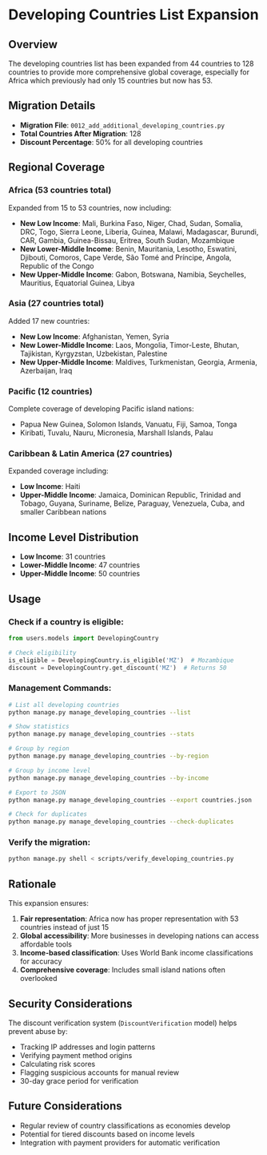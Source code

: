 # Developing Countries List Expansion

## Overview
The developing countries list has been expanded from 44 countries to 128 countries to provide more comprehensive global coverage, especially for Africa which previously had only 15 countries but now has 53.

## Migration Details
- **Migration File**: `0012_add_additional_developing_countries.py`
- **Total Countries After Migration**: 128
- **Discount Percentage**: 50% for all developing countries

## Regional Coverage

### Africa (53 countries total)
Expanded from 15 to 53 countries, now including:
- **New Low Income**: Mali, Burkina Faso, Niger, Chad, Sudan, Somalia, DRC, Togo, Sierra Leone, Liberia, Guinea, Malawi, Madagascar, Burundi, CAR, Gambia, Guinea-Bissau, Eritrea, South Sudan, Mozambique
- **New Lower-Middle Income**: Benin, Mauritania, Lesotho, Eswatini, Djibouti, Comoros, Cape Verde, São Tomé and Príncipe, Angola, Republic of the Congo
- **New Upper-Middle Income**: Gabon, Botswana, Namibia, Seychelles, Mauritius, Equatorial Guinea, Libya

### Asia (27 countries total)
Added 17 new countries:
- **New Low Income**: Afghanistan, Yemen, Syria
- **New Lower-Middle Income**: Laos, Mongolia, Timor-Leste, Bhutan, Tajikistan, Kyrgyzstan, Uzbekistan, Palestine
- **New Upper-Middle Income**: Maldives, Turkmenistan, Georgia, Armenia, Azerbaijan, Iraq

### Pacific (12 countries)
Complete coverage of developing Pacific island nations:
- Papua New Guinea, Solomon Islands, Vanuatu, Fiji, Samoa, Tonga
- Kiribati, Tuvalu, Nauru, Micronesia, Marshall Islands, Palau

### Caribbean & Latin America (27 countries)
Expanded coverage including:
- **Low Income**: Haiti
- **Upper-Middle Income**: Jamaica, Dominican Republic, Trinidad and Tobago, Guyana, Suriname, Belize, Paraguay, Venezuela, Cuba, and smaller Caribbean nations

## Income Level Distribution
- **Low Income**: 31 countries
- **Lower-Middle Income**: 47 countries
- **Upper-Middle Income**: 50 countries

## Usage

### Check if a country is eligible:
```python
from users.models import DevelopingCountry

# Check eligibility
is_eligible = DevelopingCountry.is_eligible('MZ')  # Mozambique
discount = DevelopingCountry.get_discount('MZ')  # Returns 50
```

### Management Commands:
```bash
# List all developing countries
python manage.py manage_developing_countries --list

# Show statistics
python manage.py manage_developing_countries --stats

# Group by region
python manage.py manage_developing_countries --by-region

# Group by income level
python manage.py manage_developing_countries --by-income

# Export to JSON
python manage.py manage_developing_countries --export countries.json

# Check for duplicates
python manage.py manage_developing_countries --check-duplicates
```

### Verify the migration:
```bash
python manage.py shell < scripts/verify_developing_countries.py
```

## Rationale
This expansion ensures:
1. **Fair representation**: Africa now has proper representation with 53 countries instead of just 15
2. **Global accessibility**: More businesses in developing nations can access affordable tools
3. **Income-based classification**: Uses World Bank income classifications for accuracy
4. **Comprehensive coverage**: Includes small island nations often overlooked

## Security Considerations
The discount verification system (`DiscountVerification` model) helps prevent abuse by:
- Tracking IP addresses and login patterns
- Verifying payment method origins
- Calculating risk scores
- Flagging suspicious accounts for manual review
- 30-day grace period for verification

## Future Considerations
- Regular review of country classifications as economies develop
- Potential for tiered discounts based on income levels
- Integration with payment providers for automatic verification